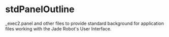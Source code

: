 stdPanelOutline
===============

_exec2.panel and other files to provide standard background for application files working with the Jade Robot's User Interface.  

